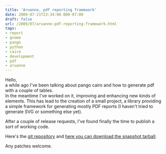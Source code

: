 ```yaml
---
title: 'Aruanne, pdf reporting framework'
date: 2009-07-21T23:34:00.000-07:00
draft: false
url: /2009/07/aruanne-pdf-reporting-framework.html
tags: 
- report
- gnome
- pango
- python
- cairo
- development
- pdf
- aruanne
---
```


Hello,  
a while ago I've been talking about pango cairo and how to generate pdf with a couple of tables.  
In the meantime I've worked on it, improving and enhancing new kinds of elements. This has lead to the creation of a small project, a library providing a simple framework for generating mostly PDF reports (I haven't tried to generate SVG or something else yet).  
  
After a couple of release requests, I've found finally the time to publish a sort of working code.  
  
Here's the [git repository](http://gitorious.org/aruanne) and [here you can download the snapshot tarball](http://gitorious.org/aruanne/aruanne/archive-tarball/master).  
  
Any patches welcome.